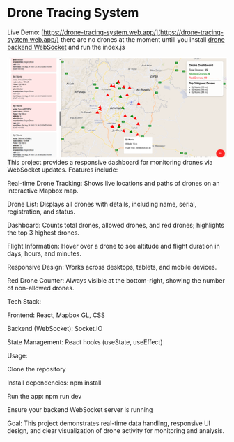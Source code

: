 
# Drone Tracing System

Live Demo: [https://drone-tracing-system.web.app/](https://drone-tracing-system.web.app/) there are no drones at the moment untill you install [drone backend WebSocket](https://github.com/Jehadov/drone-backend-WebSocket) and run the index.js  


![image alt](https://github.com/Jehadov/drone-tracing-system/blob/main/drone%20tracing%20system.png?raw=true)
This project provides a responsive dashboard for monitoring drones via WebSocket updates. Features include:

Real-time Drone Tracking: Shows live locations and paths of drones on an interactive Mapbox map.

Drone List: Displays all drones with details, including name, serial, registration, and status.

Dashboard: Counts total drones, allowed drones, and red drones; highlights the top 3 highest drones.

Flight Information: Hover over a drone to see altitude and flight duration in days, hours, and minutes.

Responsive Design: Works across desktops, tablets, and mobile devices.

Red Drone Counter: Always visible at the bottom-right, showing the number of non-allowed drones.

Tech Stack:

Frontend: React, Mapbox GL, CSS

Backend (WebSocket): Socket.IO

State Management: React hooks (useState, useEffect)

Usage:

Clone the repository

Install dependencies: npm install

Run the app: npm run dev

Ensure your backend WebSocket server is running

Goal:
This project demonstrates real-time data handling, responsive UI design, and clear visualization of drone activity for monitoring and analysis.
